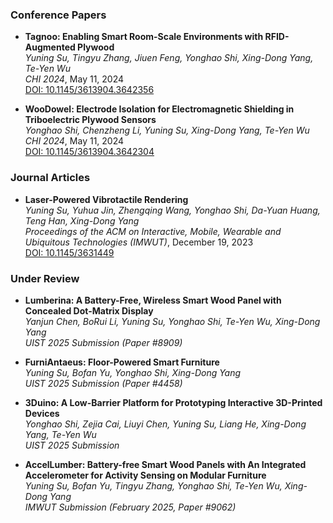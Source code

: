 
### Conference Papers

- **Tagnoo: Enabling Smart Room-Scale Environments with RFID-Augmented Plywood**  
  *Yuning Su, Tingyu Zhang, Jiuen Feng, Yonghao Shi, Xing-Dong Yang, Te-Yen Wu*  
  *CHI 2024*, May 11, 2024  
  [DOI: 10.1145/3613904.3642356](https://doi.org/10.1145/3613904.3642356)

- **WooDowel: Electrode Isolation for Electromagnetic Shielding in Triboelectric Plywood Sensors**  
  *Yonghao Shi, Chenzheng Li, Yuning Su, Xing-Dong Yang, Te-Yen Wu*  
  *CHI 2024*, May 11, 2024  
  [DOI: 10.1145/3613904.3642304](https://doi.org/10.1145/3613904.3642304)

### Journal Articles

- **Laser-Powered Vibrotactile Rendering**  
  *Yuning Su, Yuhua Jin, Zhengqing Wang, Yonghao Shi, Da-Yuan Huang, Teng Han, Xing-Dong Yang*  
  *Proceedings of the ACM on Interactive, Mobile, Wearable and Ubiquitous Technologies (IMWUT)*, December 19, 2023  
  [DOI: 10.1145/3631449](https://doi.org/10.1145/3631449)

### Under Review

- **Lumberina: A Battery-Free, Wireless Smart Wood Panel with Concealed Dot-Matrix Display**  
  *Yanjun Chen, BoRui Li, Yuning Su, Yonghao Shi, Te-Yen Wu, Xing-Dong Yang*  
  *UIST 2025 Submission (Paper #8909)*

- **FurniAntaeus: Floor-Powered Smart Furniture**  
  *Yuning Su, Bofan Yu, Yonghao Shi, Xing-Dong Yang*  
  *UIST 2025 Submission (Paper #4458)*

- **3Duino: A Low-Barrier Platform for Prototyping Interactive 3D-Printed Devices**  
  *Yonghao Shi, Zejia Cai, Liuyi Chen, Yuning Su, Liang He, Xing-Dong Yang, Te-Yen Wu*  
  *UIST 2025 Submission*

- **AccelLumber: Battery-free Smart Wood Panels with An Integrated Accelerometer for Activity Sensing on Modular Furniture**  
  *Yuning Su, Bofan Yu, Tingyu Zhang, Yonghao Shi, Te-Yen Wu, Xing-Dong Yang*  
  *IMWUT Submission (February 2025, Paper #9062)*
